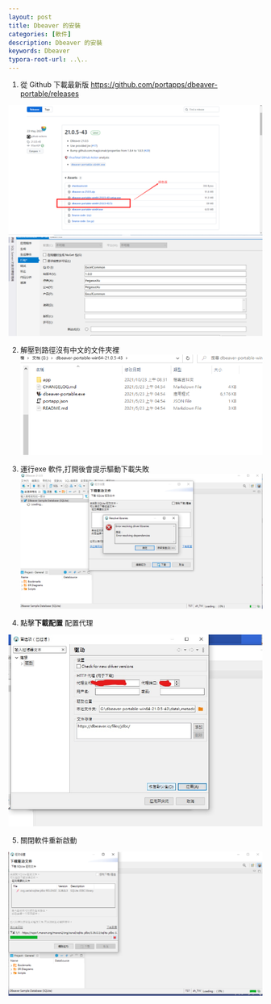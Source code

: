 ```yaml
---
layout: post
title: Dbeaver 的安裝
categories: [軟件]
description: Dbeaver 的安裝
keywords: Dbeaver
typora-root-url: ..\..
---
```


1. 從 Github 下載最新版 https://github.com/portapps/dbeaver-portable/releases

![](/images/blog/dbeaver/image.png)
![](/images/blog/Nuget/pack1.PNG)

2. 解壓到路徑沒有中文的文件夾裡
![](/images/blog/dbeaver/1.png)

3. 運行exe 軟件,打開後會提示驅動下載失敗
![](/images/blog/dbeaver/2.png)

4. 點擊**下載配置** 配置代理

![](/images/blog/dbeaver/3.png)

5. 關閉軟件重新啟動

![](/images/blog/dbeaver/4.png)
